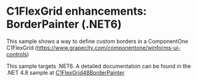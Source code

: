 # C1FlexGrid enhancements: BorderPainter (.NET6)

This sample shows a way to define custom borders in a ComponentOne C1FlexGrid (https://www.grapecity.com/componentone/winforms-ui-controls)

This sample targets .NET6. A detailed documentation can be found in the .NET 4.8 sample at [C1FlexGrid48BorderPainter](/C1FlexGrid48BorderPainter)

